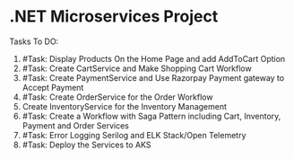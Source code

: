 #  .NET Microservices Project

Tasks To DO:
1. #Task: Display Products On the Home Page and add AddToCart Option
2. #Task: Create CartService and Make Shopping Cart Workflow
3. #Task: Create PaymentService and Use Razorpay Payment gateway to Accept Payment
4. #Task: Create OrderService for the Order Workflow
5. Create InventoryService for the Inventory Management
6. #Task: Create a Workflow with Saga Pattern including Cart, Inventory, Payment and Order Services
7. #Task: Error Logging Serilog and ELK Stack/Open Telemetry
8. #Task: Deploy the Services to AKS
